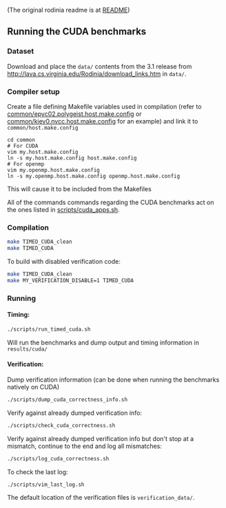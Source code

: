 
(The original rodinia readme is at [README](README))

## Running the CUDA benchmarks

### Dataset
Download and place the `data/` contents from the 3.1 release from
http://lava.cs.virginia.edu/Rodinia/download_links.htm in `data/`.

### Compiler setup
Create a file defining Makefile variables used in compilation (refer to [common/epyc02.polygeist.host.make.config](common/epyc02.polygeist.host.make.config) or [common/kiev0.nvcc.host.make.config](common/kiev0.nvcc.host.make.config) for an example) and link it to `common/host.make.config`
```
cd common
# For CUDA
vim my.host.make.config
ln -s my.host.make.config host.make.config
# For openmp
vim my.openmp.host.make.config
ln -s my.openmp.host.make.config openmp.host.make.config
```

This will cause it to be included from the Makefiles

All of the commands commands regarding the CUDA benchmarks act on the ones listed in [scripts/cuda_apps.sh](scripts/cuda_apps.sh).

### Compilation
```sh
make TIMED_CUDA_clean
make TIMED_CUDA
```

To build with disabled verification code:
```sh
make TIMED_CUDA_clean
make MY_VERIFICATION_DISABLE=1 TIMED_CUDA
```


### Running
#### Timing:
```sh
./scripts/run_timed_cuda.sh
```
Will run the benchmarks and dump output and timing information in `results/cuda/`

#### Verification:
Dump verification information (can be done when running the benchmarks natively on CUDA)
```sh
./scripts/dump_cuda_correctness_info.sh
```

Verify against already dumped verification info:
```sh
./scripts/check_cuda_correctness.sh
```

Verify against already dumped verification info but don't stop at a mismatch, continue to the end and log all mismatches:
```sh
./scripts/log_cuda_correctness.sh
```

To check the last log:
```sh
./scripts/vim_last_log.sh
```

The default location of the verification files is `verification_data/`.

